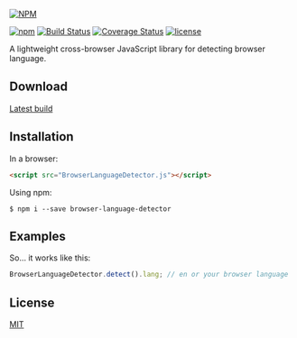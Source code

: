 [![NPM](https://nodei.co/npm/browser-language-detector.png?global=true)](https://nodei.co/npm/browser-language-detector/)

[![npm](https://img.shields.io/npm/v/browser-language-detector.svg)](https://www.npmjs.com/package/browser-language-detector) [![Build Status](https://travis-ci.org/pushandplay/browser-language-detector.svg?branch=master)](https://travis-ci.org/pushandplay/browser-language-detector) [![Coverage Status](https://coveralls.io/repos/github/pushandplay/browser-language-detector/badge.svg)](https://coveralls.io/github/pushandplay/browser-language-detector) [![license](https://img.shields.io/github/license/pushandplay/browser-language-detector.svg)](https://github.com/pushandplay/browser-language-detector/blob/master/LICENSE)

A lightweight cross-browser JavaScript library for detecting browser language.

## Download

[Latest build](https://raw.githubusercontent.com/pushandplay/browser-language-detector/master/dist/BrowserLanguageDetector.min.js)

## Installation

In a browser:
```html
<script src="BrowserLanguageDetector.js"></script>
```

Using npm:
```shell
$ npm i --save browser-language-detector
```

## Examples

So... it works like this:

```javascript
BrowserLanguageDetector.detect().lang; // en or your browser language
```

## License

  [MIT](LICENSE)
